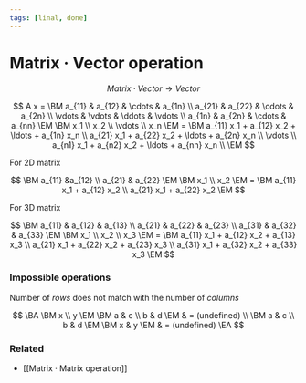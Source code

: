 ```yaml
---
tags: [linal, done]
---
```


# Matrix · Vector operation

$$
	Matrix \cdot Vector \to Vector
$$

$$
A x = \BM
	a_{11} & a_{12} & \cdots & a_{1n} \\
	a_{21} & a_{22} & \cdots & a_{2n} \\
	\vdots & \vdots & \ddots & \vdots \\
	a_{1n} & a_{2n} & \cdots & a_{nn}
\EM
\BM x_1 \\ x_2 \\ \vdots \\ x_n \EM
= \BM
	a_{11} x_1 + a_{12} x_2 + \ldots + a_{1n} x_n \\
	a_{21} x_1 + a_{22} x_2 + \ldots + a_{2n} x_n \\
	\vdots \\
	a_{n1} x_1 + a_{n2} x_2 + \ldots + a_{nn} x_n \\
\EM
$$

For 2D matrix

$$
    \BM
        a_{11} &a_{12} \\
        a_{21} & a_{22}
    \EM
    \BM x_1 \\ x_2 \EM
    =
    \BM
        a_{11}  x_1 + a_{12}  x_2 \\
        a_{21}  x_1 + a_{22}  x_2
    \EM
$$

For 3D matrix

$$
    \BM
        a_{11} & a_{12} & a_{13} \\
        a_{21} & a_{22} & a_{23} \\
        a_{31} & a_{32} & a_{33}
    \EM
    \BM x_1 \\ x_2 \\ x_3 \EM
    =
    \BM
        a_{11} x_1 + a_{12} x_2 + a_{13} x_3 \\
        a_{21} x_1 + a_{22} x_2 + a_{23} x_3 \\
        a_{31} x_1 + a_{32} x_2 + a_{33} x_3
    \EM
$$

### Impossible operations

Number of _rows_ does not match with the number of _columns_

$$
    \BA
        \BM x \\ y \EM
        \BM	a & c \\ b & d \EM
        & = (undefined)
        \\
        \BM	a & c \\ b & d \EM
        \BM x & y \EM
        & =	(undefined)
    \EA
$$

### Related

- [[Matrix · Matrix operation]]
